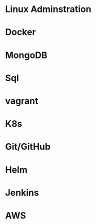 # Linux Adminstration  
# Docker 
# MongoDB
# Sql
# vagrant
# K8s 
# Git/GitHub
# Helm
# Jenkins
# AWS 


